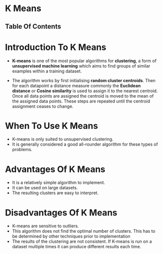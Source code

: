 # K Means

## Table Of Contents

# Introduction To K Means
* __K-means__ is one of the most popular algorithms for __clustering__, a form of __unsupervised machine learning__ which aims to find groups of similar examples within a training dataset.

* The algorithm works by first initialising __random cluster centroids__. Then for each datapoint a distance measure commonly the __Euclidean distance__ or __Cosine similarity__ is used to assign it to the nearest centroid. Once all data points are assigned the centroid is moved to the mean of the assigned data points. These steps are repeated until the centroid assignment ceases to change.

# When To Use K Means
* K-means is only suited to unsupervised clustering.
* It is generally considered a good all-rounder algorithm for these types of problems.

# Advantages Of K Means
* It is a relatively simple algorithm to implement.
* It can be used on large datasets.
* The resulting clusters are easy to interpret.

# Disadvantages Of K Means
* K-means are sensitive to outliers.
* This algorithm does not find the optimal number of clusters. This has to be determined by other techniques prior to implementation
* The results of the clustering are not consistent. If K-means is run on a dataset multiple times it can produce different results each time.